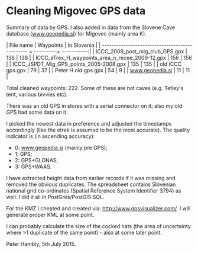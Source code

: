 # Cleaning Migovec GPS data

Summary of data by GPS. I also added in data from the Slovene Cave database (www.geopedia.si) for 
Migovec (mainly area K).

| File name                                       | Waypoints | In Slovenia |
| ----------------------------------------------- + ---------:+ -----------:|
| ICCC_2009_post_mig_club_GPS.gpx                 |       138 |         138 |
| ICCC_eTrex_H_waypoints_area_n_recee_2009-12.gpx |       156 |         156 |
| ICCC_JSPDT_Mig_GPS_points_2005-2008.gpx         |       135 |         135 |
| old ICCC gps.gpx                                |        79 |          37 |
| Peter H old gps.gpx                             |        54 |           9 |
| www.geopedia.si                                 |        11 |          11 |

Total cleaned waypoints: 222. Some of these are not caves (e.g. Tetley's tent, various bivvies 
etc).
 
There was an old GPS in stores with a serial connector on it; also my old GPS had some data on it. 

I picked the newest data in preference and adjusted the timestamps accordingly (like the etrek is assumed to be the most accurate). 
The quality indicator is (in ascending accuracy):

- 0: www.geopedia.si (mainly pre GPS);
- 1: GPS;
- 2: GPS+GLONAS;
- 3: GPS+WAAS. 

I have extracted height data from earlier records if it was missing and removed the obvious 
duplicates. The spreadsheet contains Slovenian national grid co-ordinates (Spatial Reference 
System Identifier 3794) as well.  I did it all in PostGres/PostGIS SQL.

For the KMZ I cheated and created via: http://www.gpsvisualizer.com/. I will generate proper 
KML at some point.

I can probably calculate the size of the cocked hats (the area of uncertainty where >1 
duplicate of the same point) - also at some later point.

Peter Hambly, 5th July 2015.

